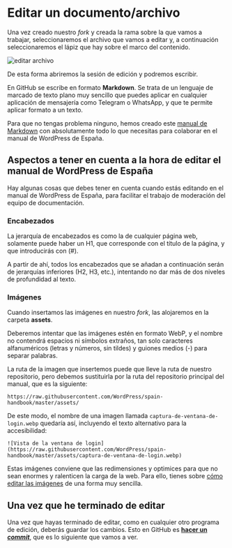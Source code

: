 # Editar un documento/archivo

Una vez creado nuestro *fork* y creada la rama sobre la que vamos a trabajar, seleccionaremos el archivo que vamos a editar y, a continuación seleccionaremos el lápiz que hay sobre el marco del contenido.

![editar archivo](https://raw.githubusercontent.com/WordPress/spain-handbook/main/assets/editardocumento-abrir-sesion-edicion.webp)

De esta forma abriremos la sesión de edición y podremos escribir.

En GitHub se escribe en formato **Markdown**. Se trata de un lenguaje de marcado de texto plano muy sencillo que puedes aplicar en cualquier aplicación de mensajería como Telegram o WhatsApp, y que te permite aplicar formato a un texto.

Para que no tengas problema ninguno, hemos creado este [manual de Markdown](https://es.wordpress.org/team/handbook/manuales/markdown/) con absolutamente todo lo que necesitas para colaborar en el manual de WordPress de España.

## Aspectos a tener en cuenta a la hora de editar el manual de WordPress de España

Hay algunas cosas que debes tener en cuenta cuando estás editando en el manual de WordPress de España, para facilitar el trabajo de moderación del equipo de documentación.

### Encabezados

La jerarquía de encabezados es como la de cualquier página web, solamente puede haber un H1, que corresponde con el título de la página, y que introducirás con (#).

A partir de ahí, todos los encabezados que se añadan a continuación serán de jerarquías inferiores (H2, H3, etc.), intentando no dar más de dos niveles de profundidad al texto.

### Imágenes

Cuando insertamos las imágenes en nuestro _fork_, las alojaremos en la carpeta **assets**.

Deberemos intentar que las imágenes estén en formato WebP, y el nombre no contendrá espacios ni símbolos extraños, tan solo caracteres alfanuméricos (letras y números, sin tildes) y guiones medios (-) para separar palabras.

La ruta de la imagen que insertemos puede que lleve la ruta de nuestro repositorio, pero debemos sustituirla por la ruta del repositorio principal del manual, que es la siguiente:

`https://raw.githubusercontent.com/WordPress/spain-handbook/master/assets/`

De este modo, el nombre de una imagen llamada `captura-de-ventana-de-login.webp` quedaría así, incluyendo el texto alternativo para la accesibilidad:

```
![Vista de la ventana de login](https://raw.githubusercontent.com/WordPress/spain-handbook/master/assets/captura-de-ventana-de-login.webp)
```

Estas imágenes conviene que las redimensiones y optimices para que no sean enormes y ralenticen la carga de la web. Para ello, tienes sobre [cómo editar las imágenes](https://es.wordpress.org/team/handbook/manuales/github/editarimagen/) de una forma muy sencilla.

## Una vez que he terminado de editar

Una vez que hayas terminado de editar, como en cualquier otro programa de edición, deberás guardar los cambios. Esto en GitHub es [**hacer un _commit_**](https://es.wordpress.org/team/handbook/manuales/github/commit/), que es lo siguiente que vamos a ver.
